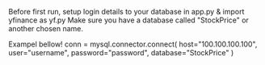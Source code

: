 Before first run, setup login details to your database in app.py & import yfinance as yf.py
Make sure you have a database called "StockPrice" or another chosen name. 

Exampel bellow!
conn = mysql.connector.connect(
    host="100.100.100.100",
    user="username",
    password="password",
    database="StockPrice"
)
